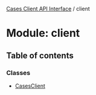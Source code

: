 [Cases Client API Interface](../server_client_api.md) / client

# Module: client

## Table of contents

### Classes

- [CasesClient](../classes/client.casesclient.md)
